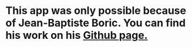 # This app was only possible because of Jean-Baptiste Boric. You can find his work on his [Github page.](https://link-url-here.org)
